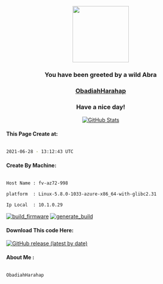 

<p align="center">
    <img src="https://raw.githubusercontent.com/PokeAPI/sprites/master/sprites/pokemon/63.png" width="150" height="150">
</p>

<h3 align="center">You have been greeted by a wild <b>Abra</b></h3>

<a href="https://github.com/ObadiahHarahap"><h3 align="center"><b>ObadiahHarahap</b></h3></a>

<h3 align="center">Have a nice day!</h3>

<p align="center">

  <a href="https://github.com/ObadiahHarahap">
    <img alt="GitHub Stats" src="https://github-readme-stats.vercel.app/api?username=ObadiahHarahap&hide=issues&hide_title=true&include_all_commits=true&bg_color=30,e96443,904e95&title_color=fff&text_color=fff" />
   </a>
   
#### This Page Create at:

```bash

2021-06-28 - 13:12:43 UTC

```

#### Create By Machine:

```bash

Host Name : fv-az72-998

platform  : Linux-5.8.0-1033-azure-x86_64-with-glibc2.31

Ip Local  : 10.1.0.29

```

[![build_firmware](https://github.com/ObadiahHarahap/ObadiahHarahap/actions/workflows/generate_readme.yml/badge.svg)](https://github.com/ObadiahHarahap/ObadiahHarahap/actions/workflows/generate_readme.yml) [![generate_build](https://github.com/ObadiahHarahap/Project-t/actions/workflows/generate_build.yml/badge.svg)](https://github.com/ObadiahHarahap/Project-t/actions/workflows/generate_build.yml)

#### Download This code Here:

[![GitHub release (latest by date)](https://img.shields.io/github/v/release/ObadiahHarahap/Project-t?style=for-the-badge&label=Download)](https://github.com/ObadiahHarahap/Project-t/releases) 

</p> 

#### About Me :

```bash

ObadiahHarahap

```

